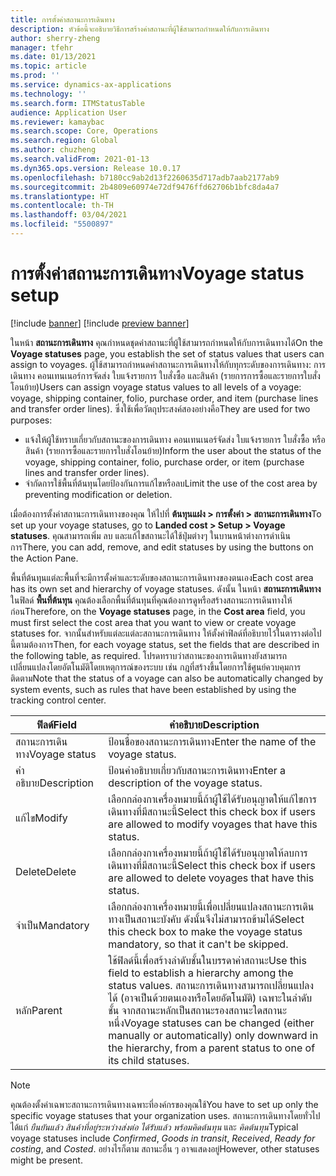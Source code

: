 ```yaml
---
title: การตั้งค่าสถานะการเดินทาง
description: หัวข้อนี้จะอธิบายวิธีการสร้างค่าสถานะที่ผู้ใช้สามารถกําหนดให้กับการเดินทาง
author: sherry-zheng
manager: tfehr
ms.date: 01/13/2021
ms.topic: article
ms.prod: ''
ms.service: dynamics-ax-applications
ms.technology: ''
ms.search.form: ITMStatusTable
audience: Application User
ms.reviewer: kamaybac
ms.search.scope: Core, Operations
ms.search.region: Global
ms.author: chuzheng
ms.search.validFrom: 2021-01-13
ms.dyn365.ops.version: Release 10.0.17
ms.openlocfilehash: b7180cc9ab2d13f2260635d717adb7aab2177ab9
ms.sourcegitcommit: 2b4809e60974e72df9476ffd62706b1bfc8da4a7
ms.translationtype: HT
ms.contentlocale: th-TH
ms.lasthandoff: 03/04/2021
ms.locfileid: "5500897"
---
```

# <a name="voyage-status-setup"></a><span data-ttu-id="101f3-103">การตั้งค่าสถานะการเดินทาง</span><span class="sxs-lookup"><span data-stu-id="101f3-103">Voyage status setup</span></span>

[!include [banner](../../includes/banner.md)]
[!include [preview banner](../includes/preview-banner.md)]

<span data-ttu-id="101f3-104">ในหน้า **สถานะการเดินทาง** คุณกําหนดชุดค่าสถานะที่ผู้ใช้สามารถกําหนดให้กับการเดินทางได้</span><span class="sxs-lookup"><span data-stu-id="101f3-104">On the **Voyage statuses** page, you establish the set of status values that users can assign to voyages.</span></span> <span data-ttu-id="101f3-105">ผู้ใช้สามารถกําหนดค่าสถานะการเดินทางให้กับทุกระดับของการเดินทาง: การเดินทาง คอนเทนเนอร์การจัดส่ง ใบแจ้งรายการ ใบสั่งซื้อ และสินค้า (รายการการซื้อและรายการใบสั่งโอนย้าย)</span><span class="sxs-lookup"><span data-stu-id="101f3-105">Users can assign voyage status values to all levels of a voyage: voyage, shipping container, folio, purchase order, and item (purchase lines and transfer order lines).</span></span> <span data-ttu-id="101f3-106">ซึ่งใช้เพื่อวัตถุประสงค์สองอย่างคือ</span><span class="sxs-lookup"><span data-stu-id="101f3-106">They are used for two purposes:</span></span>

- <span data-ttu-id="101f3-107">แจ้งให้ผู้ใช้ทราบเกี่ยวกับสถานะของการเดินทาง คอนเทนเนอร์จัดส่ง ใบแจ้งรายการ ใบสั่งซื้อ หรือสินค้า (รายการซื้อและรายการใบสั่งโอนย้าย)</span><span class="sxs-lookup"><span data-stu-id="101f3-107">Inform the user about the status of the voyage, shipping container, folio, purchase order, or item (purchase lines and transfer order lines).</span></span>
- <span data-ttu-id="101f3-108">จํากัดการใช้พื้นที่ต้นทุนโดยป้องกันการแก้ไขหรือลบ</span><span class="sxs-lookup"><span data-stu-id="101f3-108">Limit the use of the cost area by preventing modification or deletion.</span></span>

<span data-ttu-id="101f3-109">เมื่อต้องการตั้งค่าสถานะการเดินทางของคุณ ให้ไปที่ **ต้นทุนแฝง \> การตั้งค่า \> สถานะการเดินทาง**</span><span class="sxs-lookup"><span data-stu-id="101f3-109">To set up your voyage statuses, go to **Landed cost \> Setup \> Voyage statuses**.</span></span> <span data-ttu-id="101f3-110">คุณสามารถเพิ่ม ลบ และแก้ไขสถานะได้ใช้ปุ่มต่างๆ ในบานหน้าต่างการดำเนินการ</span><span class="sxs-lookup"><span data-stu-id="101f3-110">There, you can add, remove, and edit statuses by using the buttons on the Action Pane.</span></span>

<span data-ttu-id="101f3-111">พื้นที่ต้นทุนแต่ละพื้นที่จะมีการตั้งค่าและระดับของสถานะการเดินทางของตนเอง</span><span class="sxs-lookup"><span data-stu-id="101f3-111">Each cost area has its own set and hierarchy of voyage statuses.</span></span> <span data-ttu-id="101f3-112">ดังนั้น ในหน้า **สถานะการเดินทาง** ในฟิลด์ **พื้นที่ต้นทุน** คุณต้องเลือกพื้นที่ต้นทุนที่คุณต้องการดูหรือสร้างสถานะการเดินทางให้ก่อน</span><span class="sxs-lookup"><span data-stu-id="101f3-112">Therefore, on the **Voyage statuses** page, in the **Cost area** field, you must first select the cost area that you want to view or create voyage statuses for.</span></span> <span data-ttu-id="101f3-113">จากนั้นสำหรับแต่ละแต่ละสถานะการเดินทาง ให้ตั้งค่าฟิลด์ที่อธิบายไว้ในตารางต่อไปนี้ตามต้องการ</span><span class="sxs-lookup"><span data-stu-id="101f3-113">Then, for each voyage status, set the fields that are described in the following table, as required.</span></span> <span data-ttu-id="101f3-114">โปรดทราบว่าสถานะของการเดินทางยังสามารถเปลี่ยนแปลงโดยอัตโนมัติโดยเหตุการณ์ของระบบ เช่น กฎที่สร้างขึ้นโดยการใช้ศูนย์ควบคุมการติดตาม</span><span class="sxs-lookup"><span data-stu-id="101f3-114">Note that the status of a voyage can also be automatically changed by system events, such as rules that have been established by using the tracking control center.</span></span>

| <span data-ttu-id="101f3-115">ฟิลด์</span><span class="sxs-lookup"><span data-stu-id="101f3-115">Field</span></span> | <span data-ttu-id="101f3-116">คำอธิบาย</span><span class="sxs-lookup"><span data-stu-id="101f3-116">Description</span></span> |
|---|---|
| <span data-ttu-id="101f3-117">สถานะการเดินทาง</span><span class="sxs-lookup"><span data-stu-id="101f3-117">Voyage status</span></span> | <span data-ttu-id="101f3-118">ป้อนชื่อของสถานะการเดินทาง</span><span class="sxs-lookup"><span data-stu-id="101f3-118">Enter the name of the voyage status.</span></span> |
| <span data-ttu-id="101f3-119">คำอธิบาย</span><span class="sxs-lookup"><span data-stu-id="101f3-119">Description</span></span> | <span data-ttu-id="101f3-120">ป้อนคำอธิบายเกี่ยวกับสถานะการเดินทาง</span><span class="sxs-lookup"><span data-stu-id="101f3-120">Enter a description of the voyage status.</span></span> |
| <span data-ttu-id="101f3-121">แก้ไข</span><span class="sxs-lookup"><span data-stu-id="101f3-121">Modify</span></span> | <span data-ttu-id="101f3-122">เลือกกล่องกาเครื่องหมายนี้ถ้าผู้ใช้ได้รับอนุญาตให้แก้ไขการเดินทางที่มีสถานะนี้</span><span class="sxs-lookup"><span data-stu-id="101f3-122">Select this check box if users are allowed to modify voyages that have this status.</span></span> |
| <span data-ttu-id="101f3-123">Delete</span><span class="sxs-lookup"><span data-stu-id="101f3-123">Delete</span></span> | <span data-ttu-id="101f3-124">เลือกกล่องกาเครื่องหมายนี้ถ้าผู้ใช้ได้รับอนุญาตให้ลบการเดินทางที่มีสถานะนี้</span><span class="sxs-lookup"><span data-stu-id="101f3-124">Select this check box if users are allowed to delete voyages that have this status.</span></span> |
| <span data-ttu-id="101f3-125">จำเป็น</span><span class="sxs-lookup"><span data-stu-id="101f3-125">Mandatory</span></span> | <span data-ttu-id="101f3-126">เลือกกล่องกาเครื่องหมายนี้เพื่อเปลี่ยนแปลงสถานะการเดินทางเป็นสถานะบังคับ ดังนั้นจึงไม่สามารถข้ามได้</span><span class="sxs-lookup"><span data-stu-id="101f3-126">Select this check box to make the voyage status mandatory, so that it can't be skipped.</span></span> |
| <span data-ttu-id="101f3-127">หลัก</span><span class="sxs-lookup"><span data-stu-id="101f3-127">Parent</span></span> | <span data-ttu-id="101f3-128">ใช้ฟิลด์นี้เพื่อสร้างลำดับชั้นในบรรดาค่าสถานะ</span><span class="sxs-lookup"><span data-stu-id="101f3-128">Use this field to establish a hierarchy among the status values.</span></span> <span data-ttu-id="101f3-129">สถานะการเดินทางสามารถเปลี่ยนแปลงได้ (อาจเป็นด้วยตนเองหรือโดยอัตโนมัติ) เฉพาะในลำดับชั้น จากสถานะหลักเป็นสถานะรองสถานะใดสถานะหนึ่ง</span><span class="sxs-lookup"><span data-stu-id="101f3-129">Voyage statuses can be changed (either manually or automatically) only downward in the hierarchy, from a parent status to one of its child statuses.</span></span>

> [!NOTE]
> <span data-ttu-id="101f3-130">คุณต้องตั้งค่าเฉพาะสถานะการเดินทางเฉพาะที่องค์กรของคุณใช้</span><span class="sxs-lookup"><span data-stu-id="101f3-130">You have to set up only the specific voyage statuses that your organization uses.</span></span> <span data-ttu-id="101f3-131">สถานะการเดินทางโดยทั่วไป ได้แก่ *ยืนยันแล้ว* *สินค้าที่อยู่ระหว่างส่งต่อ* *ได้รับแล้ว* *พร้อมคิดต้นทุน* และ *คิดต้นทุน*</span><span class="sxs-lookup"><span data-stu-id="101f3-131">Typical voyage statuses include *Confirmed*, *Goods in transit*, *Received*, *Ready for costing*, and *Costed*.</span></span> <span data-ttu-id="101f3-132">อย่างไรก็ตาม สถานะอื่น ๆ อาจแสดงอยู่</span><span class="sxs-lookup"><span data-stu-id="101f3-132">However, other statuses might be present.</span></span>
